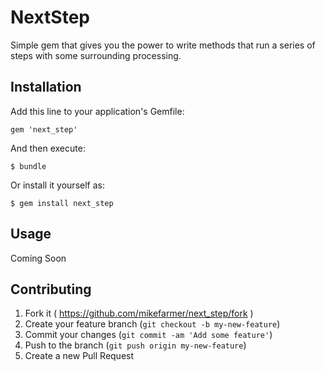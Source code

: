 # NextStep

Simple gem that gives you the power to write methods that run a series of steps with some surrounding processing.

## Installation

Add this line to your application's Gemfile:

    gem 'next_step'

And then execute:

    $ bundle

Or install it yourself as:

    $ gem install next_step

## Usage

Coming Soon

## Contributing

1. Fork it ( https://github.com/mikefarmer/next_step/fork )
2. Create your feature branch (`git checkout -b my-new-feature`)
3. Commit your changes (`git commit -am 'Add some feature'`)
4. Push to the branch (`git push origin my-new-feature`)
5. Create a new Pull Request
